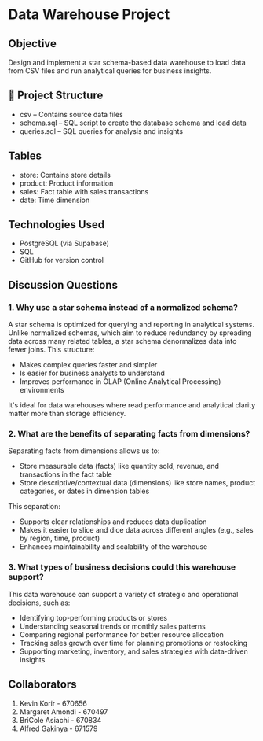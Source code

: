 # Data Warehouse Project

## Objective
Design and implement a star schema-based data warehouse to load data 
from CSV files and run analytical queries for business insights.

## 📁 Project Structure

- csv – Contains source data files
- schema.sql – SQL script to create the database schema and load data
- queries.sql – SQL queries for analysis and insights

## Tables

- store: Contains store details
- product: Product information
- sales: Fact table with sales transactions
- date: Time dimension

## Technologies Used

- PostgreSQL (via Supabase)
- SQL
- GitHub for version control

## Discussion Questions

### 1. Why use a star schema instead of a normalized schema?

A star schema is optimized for querying and reporting in analytical systems. Unlike normalized schemas, which aim to reduce redundancy by spreading data across many related tables, a star schema denormalizes data into fewer joins. This structure:

- Makes complex queries faster and simpler
- Is easier for business analysts to understand
- Improves performance in OLAP (Online Analytical Processing) environments

It's ideal for data warehouses where read performance and analytical clarity matter more than storage efficiency.

### 2. What are the benefits of separating facts from dimensions?

Separating facts from dimensions allows us to:
- Store measurable data (facts) like quantity sold, revenue, and transactions in the fact table
- Store descriptive/contextual data (dimensions) like store names, product categories, or dates in dimension tables

This separation:
- Supports clear relationships and reduces data duplication
- Makes it easier to slice and dice data across different angles (e.g., sales by region, time, product)
- Enhances maintainability and scalability of the warehouse

### 3. What types of business decisions could this warehouse support?

This data warehouse can support a variety of strategic and operational decisions, such as:
- Identifying top-performing products or stores
- Understanding seasonal trends or monthly sales patterns
- Comparing regional performance for better resource allocation
- Tracking sales growth over time for planning promotions or restocking
- Supporting marketing, inventory, and sales strategies with data-driven insights

## Collaborators
1. Kevin Korir - 670656
2. Margaret Amondi - 670497
4. BriCole Asiachi - 670834 
5. Alfred Gakinya - 671579







